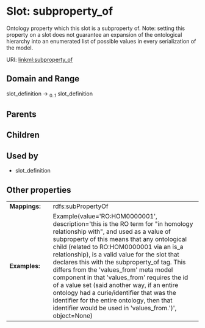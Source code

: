 
# Slot: subproperty_of


Ontology property which this slot is a subproperty of.  Note: setting this property on a slot does not guarantee an expansion of the ontological hierarchy into an enumerated list of possible values in every serialization of the model.

URI: [linkml:subproperty_of](https://w3id.org/linkml/subproperty_of)


## Domain and Range

slot_definition &#8594;  <sub>0..1</sub> slot_definition

## Parents


## Children


## Used by

 * slot_definition

## Other properties

|  |  |  |
| --- | --- | --- |
| **Mappings:** | | rdfs:subPropertyOf |
| **Examples:** | | Example(value='RO:HOM0000001', description='this is the RO term for "in homology relationship with", and used as a value of subproperty of this means that any ontological child (related to RO:HOM0000001 via an is_a relationship), is a valid value for the slot that declares this with the subproperty_of tag.  This differs from the \'values_from\' meta model component in that \'values_from\' requires the id of a value set (said another way, if an entire ontology had a curie/identifier that was the identifier for the entire ontology, then that identifier would be used in \'values_from.\')', object=None) |

